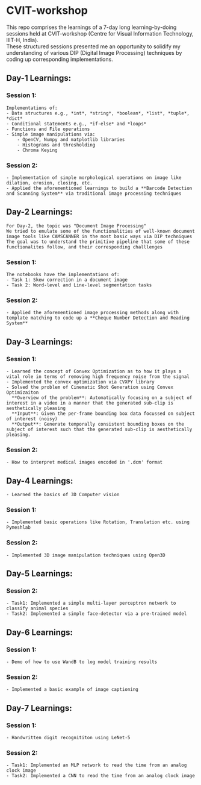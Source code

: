 # CVIT-workshop
This repo comprises the learnings of a 7-day long learning-by-doing sessions held at CVIT-workshop (Centre for Visual Information Technology, IIIT-H, India). <br /> These structured sessions presented me an opportunity to solidify my understanding of various DIP (Digital Image Processing) techniques by coding up corresponding implementations.

## Day-1 Learnings:

### Session 1:
    Implementations of:
    - Data structures e.g., *int*, *string*, *boolean*, *list*, *tuple*, *dict*
    - Conditional statements e.g., *if-else* and *loops*
    - Functions and File operations
    - Simple image manipulations via:
        - OpenCV, Numpy and matplotlib libraries
        - Histograms and thresholding
        - Chroma Keying

### Session 2:
    - Implementation of simple morphological operations on image like dilation, erosion, closing, etc.
    - Applied the aforementioned learnings to build a **Barcode Detection and Scanning System** via traditional image processing techniques

## Day-2 Learnings:
    For Day-2, the topic was "Document Image Processing"
    We tried to emulate some of the functionalities of well-known document image tools like CAMSCANNER in the most basic ways via DIP techniques
    The goal was to understand the primitive pipeline that some of these functionalites follow, and their corresponding challlenges

### Session 1:
    The notebooks have the implementations of:
    - Task 1: Skew correction in a document image
    - Task 2: Word-level and Line-level segmentation tasks

### Session 2:
    - Applied the aforementioned image processing methods along with template matching to code up a **Cheque Number Detection and Reading System**

## Day-3 Learnings:

### Session 1:
    - Learned the concept of Convex Optimization as to how it plays a vital role in terms of removing high frequency noise from the signal
    - Implemented the convex optimization via CVXPY library
    - Solved the problem of Cinematic Shot Generation using Convex Optimizaiton
      **Overview of the problem**: Automatically focusing on a subject of interest in a video in a manner that the generated sub-clip is aesthetically pleasing
      **Input**: Given the per-frame bounding box data focussed on subject of interest (noisy)
      **Output**: Generate temporally consistent bounding boxes on the subject of interest such that the generated sub-clip is aesthetically pleasing.

### Session 2:
    - How to interpret medical images encoded in '.dcm' format

## Day-4 Learnings:
    - Learned the basics of 3D Computer vision

### Session 1:
    - Implemented basic operations like Rotation, Translation etc. using Pymeshlab

### Session 2:
    - Implemented 3D image manipulation techniques using Open3D
    
## Day-5 Learnings:

### Session 2:
    - Task1: Implemented a simple multi-layer perceptron network to classify animal species   
    - Task2: Implemented a simple face-detector via a pre-trained model
    
## Day-6 Learnings:

### Session 1:
    - Demo of how to use WandB to log model training results

### Session 2:
    - Implemented a basic example of image captioning
    
## Day-7 Learnings:

### Session 1:
    - Handwritten digit recognititon using LeNet-5

### Session 2:
    - Task1: Implemented an MLP network to read the time from an analog clock image    
    - Task2: Implemented a CNN to read the time from an analog clock image
